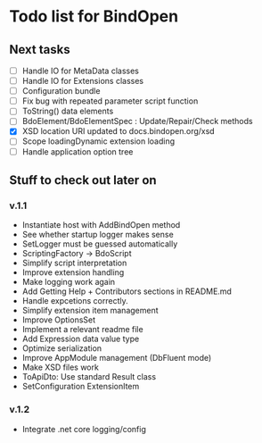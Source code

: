 Todo list for BindOpen
====

## Next tasks

- [ ] Handle IO for MetaData classes
- [ ] Handle IO for Extensions classes
- [ ] Configuration bundle
- [ ] Fix bug with repeated parameter script function
- [ ] ToString() data elements
- [ ] BdoElement/BdoElementSpec : Update/Repair/Check methods
- [x] XSD location URI updated to docs.bindopen.org/xsd
- [ ] Scope loadingDynamic extension loading
- [ ] Handle application option tree

## Stuff to check out later on

### v.1.1

* Instantiate host with AddBindOpen method
* See whether startup logger makes sense
* SetLogger must be guessed automatically
* ScriptingFactory -> BdoScript
* Simplify script interpretation
* Improve extension handling
* Make logging work again
* Add Getting Help + Contributors sections in README.md
* Handle expcetions correctly.
* Simplify extension item management
* Improve OptionsSet 
* Implement a relevant readme file
* Add Expression data value type
* Optimize serialization
* Improve AppModule management (DbFluent mode)
* Make XSD files work
* ToApiDto: Use standard Result class
* SetConfiguration ExtensionItem

### v.1.2
* Integrate .net core logging/config

